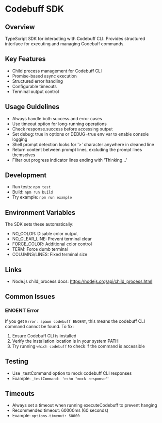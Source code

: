 # Codebuff SDK

## Overview

TypeScript SDK for interacting with Codebuff CLI. Provides structured interface for executing and managing Codebuff commands.

## Key Features

- Child process management for Codebuff CLI
- Promise-based async execution
- Structured error handling
- Configurable timeouts
- Terminal output control

## Usage Guidelines

- Always handle both success and error cases
- Use timeout option for long-running operations
- Check response.success before accessing output
- Set debug: true in options or DEBUG=true env var to enable console logging
- Shell prompt detection looks for '>' character anywhere in cleaned line
- Return content between prompt lines, excluding the prompt lines themselves
- Filter out progress indicator lines ending with 'Thinking...'

## Development

- Run tests: `npm test`
- Build: `npm run build`
- Try example: `npm run example`

## Environment Variables

The SDK sets these automatically:

- NO_COLOR: Disable color output
- NO_CLEAR_LINE: Prevent terminal clear
- FORCE_COLOR: Additional color control
- TERM: Force dumb terminal
- COLUMNS/LINES: Fixed terminal size

## Links

- Node.js child_process docs: https://nodejs.org/api/child_process.html

## Common Issues

### ENOENT Error
If you get `Error: spawn codebuff ENOENT`, this means the codebuff CLI command cannot be found. To fix:
1. Ensure Codebuff CLI is installed
2. Verify the installation location is in your system PATH
3. Try running `which codebuff` to check if the command is accessible

## Testing

- Use \_testCommand option to mock codebuff CLI responses
- Example: `_testCommand: 'echo "mock response"'`

## Timeouts

- Always set a timeout when running executeCodebuff to prevent hanging
- Recommended timeout: 60000ms (60 seconds)
- Example: `options.timeout: 60000`
